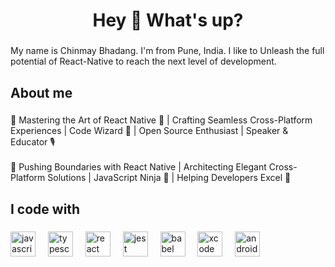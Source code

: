 <h1 align="center">Hey 👋 What's up?</h1>

###

<p align="left">My name is Chinmay Bhadang. I'm from Pune, India. I like to Unleash the full potential of React-Native to reach the next level of development.</p>

###

<h2 align="left">About me</h2>

###

<p align="left">🚀 Mastering the Art of React Native 📱 | Crafting Seamless Cross-Platform Experiences | Code Wizard 🔮 | Open Source Enthusiast | Speaker & Educator 🎙️<br><br>📱 Pushing Boundaries with React Native | Architecting Elegant Cross-Platform Solutions | JavaScript Ninja 🥋 | Helping Developers Excel 🌟</p>

###

<h2 align="left">I code with</h2>

###

<div align="left">
  <img src="https://cdn.jsdelivr.net/gh/devicons/devicon/icons/javascript/javascript-original.svg" height="40" alt="javascript logo"  />
  <img width="12" />
  <img src="https://cdn.jsdelivr.net/gh/devicons/devicon/icons/typescript/typescript-original.svg" height="40" alt="typescript logo"  />
  <img width="12" />
  <img src="https://cdn.jsdelivr.net/gh/devicons/devicon/icons/react/react-original.svg" height="40" alt="react logo"  />
  <img width="12" />
  <img src="https://cdn.jsdelivr.net/gh/devicons/devicon/icons/jest/jest-plain.svg" height="40" alt="jest logo"  />
  <img width="12" />
  <img src="https://cdn.jsdelivr.net/gh/devicons/devicon/icons/babel/babel-original.svg" height="40" alt="babel logo"  />
  <img width="12" />
  <img src="https://cdn.jsdelivr.net/gh/devicons/devicon/icons/xcode/xcode-original.svg" height="40" alt="xcode logo"  />
  <img width="12" />
  <img src="https://cdn.jsdelivr.net/gh/devicons/devicon/icons/androidstudio/androidstudio-original.svg" height="40" alt="androidstudio logo"  />
</div>

###

<p align="left"></p>

###

<p align="left"></p>

###

<p align="left"></p>

###
